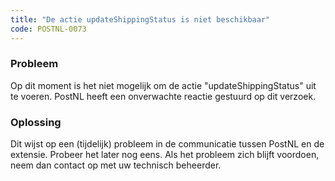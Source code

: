 ```yaml
---
title: "De actie updateShippingStatus is niet beschikbaar"
code: POSTNL-0073
---
```


<div class="columnLayout single" data-layout="single">
<div class="cell normal" data-type="normal">
<div class="innerCell">
<p><h3>Probleem</h3></p><p>Op dit moment is het niet mogelijk om de actie "updateShippingStatus" uit te voeren. PostNL heeft een onverwachte reactie gestuurd op dit verzoek.</p><p><h3>Oplossing</h3></p><p>Dit wijst op een (tijdelijk) probleem in de communicatie tussen PostNL en de extensie. Probeer het later nog eens. Als het probleem zich blijft voordoen, neem dan contact op met uw technisch beheerder.</p></div>
</div>
</div>
